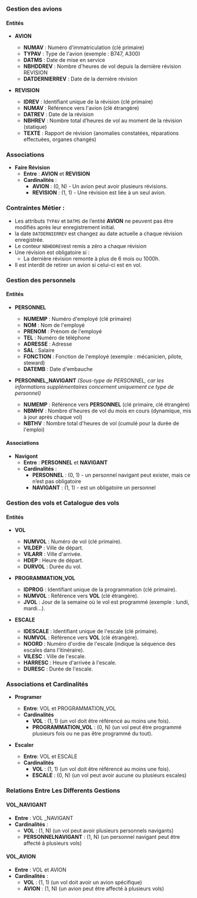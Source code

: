 ### **Gestion des avions**
#### **Entités**

- **AVION**

    - **NUMAV** : Numéro d'immatriculation (clé primaire)
    - **TYPAV** : Type de l'avion (exemple : B747, A300)
    - **DATMS** : Date de mise en service
    - **NBHDDREV** : Nombre d'heures de vol depuis la dernière révision REVISION
    - **DATDERNIERREV** : Date de la dernière révision
    
- **REVISION**

    - **IDREV** : Identifiant unique de la révision (clé primaire)
    - **NUMAV** : Référence vers l'avion (clé étrangère)
    - **DATREV** : Date de la révision
    - **NBHREV** : Nombre total d’heures de vol au moment de la révision (statique)
    - **TEXTE** : Rapport de révision (anomalies constatées, réparations effectuées, organes changés)
### **Associations**

- **Faire Révision**
    - **Entre** : **AVION** et **REVISION**
    - **Cardinalités** :
        - **AVION** : (0, N) - Un avion peut avoir plusieurs révisions.
        - **REVISION** : (1, 1) - Une révision est liée à un seul avion.

### **Contraintes Métier :**

- Les attributs `TYPAV` et `DATMS` de l’entité **AVION** ne peuvent pas être modifiés après leur enregistrement initial.
- la date `DATDERNIERREV` est changez au date actuelle a chaque révision enregistrée.
- Le conteur `NBHDDREV`est remis a zéro a chaque révision
- Une révision est obligatoire si :
    - La dernière révision remonte à plus de 6 mois ou 1000h.
- Il est interdit de retirer un avion si celui-ci est en vol.

### **Gestion des personnels**

#### **Entités**

- **PERSONNEL**
    
    - **NUMEMP** : Numéro d'employé (clé primaire)
    - **NOM** : Nom de l'employé
    - **PRENOM** : Prénom de l'employé
    - **TEL** : Numéro de téléphone
    - **ADRESSE** : Adresse
    - **SAL** : Salaire
    - **FONCTION** : Fonction de l'employé (exemple : mécanicien, pilote, steward)
    - **DATEMB** : Date d'embauche
- **PERSONNEL_NAVIGANT** _(Sous-type de PERSONNEL, car les informations supplémentaires concernent uniquement ce type de personnel)_
    
    - **NUMEMP** : Référence vers **PERSONNEL** (clé primaire, clé étrangère)
    - **NBMHV** : Nombre d'heures de vol du mois en cours (dynamique, mis à jour après chaque vol)
    - **NBTHV** : Nombre total d'heures de vol (cumulé pour la durée de l'emploi)

#### **Associations**

- **Navigont**
    - **Entre** : **PERSONNEL** et **NAVIGANT**
    - **Cardinalités** :
        - **PERSONNEL** : (0, 1) - un personnel navigant peut exister, mais ce n’est pas obligatoire
        - **NAVIGANT** : (1, 1) - est un obligatoire un personnel


### **Gestion des vols et Catalogue des vols**

#### **Entités**

- **VOL**
    
    - **NUMVOL** : Numéro de vol (clé primaire).
    - **VILDEP** : Ville de départ.
    - **VILARR** : Ville d'arrivée.
    - **HDEP** : Heure de départ.
    - **DURVOL** : Durée du vol.
    
- **PROGRAMMATION_VOL**
    
    - **IDPROG** : Identifiant unique de la programmation (clé primaire).
    - **NUMVOL** : Référence vers **VOL** (clé étrangère).
    - **JVOL** : Jour de la semaine où le vol est programmé (exemple : lundi, mardi...).
- **ESCALE**
    
    - **IDESCALE** : Identifiant unique de l'escale (clé primaire).
    - **NUMVOL** : Référence vers **VOL** (clé étrangère).
    - **NOORD** : Numéro d'ordre de l'escale (indique la séquence des escales dans l'itinéraire).
    - **VILESC** : Ville de l'escale.
    - **HARRESC** : Heure d'arrivée à l'escale.
    - **DURESC** : Durée de l'escale.

### **Associations et Cardinalités**

- **Programer**
    - **Entre**: VOL et PROGRAMMATION_VOL
    - **Cardinalités** 
        - **VOL** : (1, 1)  (un vol doit être référencé au moins une fois).
        - **PROGRAMMATION_VOL** : (0, N)  (un vol peut être programmé plusieurs fois ou ne pas être programmé du tout).

- **Escaler**
    - **Entre**: VOL et ESCALE
    - **Cardinalités** 
        - **VOL** : (1, 1)  (un vol doit être référencé au moins une fois).
        - **ESCALE** : (0, N) (un vol peut avoir aucune ou plusieurs escales)



### **Relations Entre Les Differents Gestions**

#### **VOL_NAVIGANT**
- **Entre** : VOL _NAVIGANT
- **Cardinalités** :
    - **VOL** : (1, N) (un vol peut avoir plusieurs personnels navigants)
    - **PERSONNELNAVIGANT** : (1, N) (un personnel navigant peut être affecté à plusieurs vols)

#### **VOL_AVION**

- **Entre** : VOL et AVION
- **Cardinalités** :
    - **VOL** : (1, 1) (un vol doit avoir un avion spécifique)
    - **AVION** : (1, N) (un avion peut être affecté à plusieurs vols)